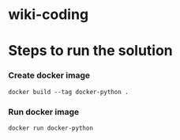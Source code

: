 # wiki-coding

# Steps to run the solution

### Create docker image
```
docker build --tag docker-python .
```

### Run docker image

```
docker run docker-python
```

